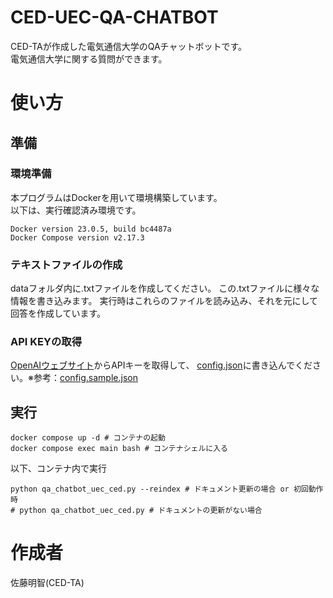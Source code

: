 # CED-UEC-QA-CHATBOT
CED-TAが作成した電気通信大学のQAチャットボットです。  
電気通信大学に関する質問ができます。
# 使い方
## 準備
### 環境準備
本プログラムはDockerを用いて環境構築しています。  
以下は、実行確認済み環境です。
```
Docker version 23.0.5, build bc4487a
Docker Compose version v2.17.3
```
### テキストファイルの作成
dataフォルダ内に.txtファイルを作成してください。
この.txtファイルに様々な情報を書き込みます。
実行時はこれらのファイルを読み込み、それを元にして回答を作成しています。
### API KEYの取得
[OpenAIウェブサイト](https://openai.com/)からAPIキーを取得して、
[config.json](config.json)に書き込んでください。※参考：[config.sample.json](config.sample.json)
## 実行
```
docker compose up -d # コンテナの起動
docker compose exec main bash # コンテナシェルに入る
```
以下、コンテナ内で実行
```
python qa_chatbot_uec_ced.py --reindex # ドキュメント更新の場合 or 初回動作時
# python qa_chatbot_uec_ced.py # ドキュメントの更新がない場合
```
# 作成者
佐藤明智(CED-TA)